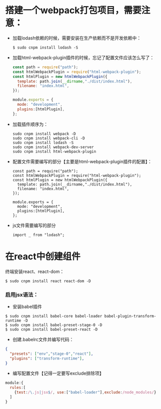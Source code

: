# 搭建一个webpack打包项目，需要注意：

- 加载lodash依赖的时候，需要安装在生产依赖而不是开发依赖中：

  ```
  $ sudo cnpm install lodash -S
  ```

- 加载html-webpack-plugin插件的时候，忘记了配置文件应该怎么写了：

  ```javascript
  const path = require("path");
  const htmlWebpackPlugin = require("html-webpack-plugin");
  const htmlPlugin = new htmlWebpackPlugin({
    template: path.join(__dirname,"./dist/index.html"),
    filename: "index.html",
  });
  
  module.exports = {
    mode: "development",
    plugins:[htmlPlugin],
  };
  ```

- 加载插件顺序为：

  ```
  sudo cnpm install webpack -D
  sudo cnpm install webpack-cli -D
  sudo cnpm install lodash -S
  sudo cnpm install webpack-dev-server
  sudo cnpm install html-webpack-plugin
  ```

- 配置文件需要编写的部分【主要是html-webpack-plugin插件的配置】：

  ```
  const path = require("path");
  const htmlWebpackPlugin = require("html-webpack-plugin");
  const htmlPlugin = new htmlWebpackPlugin({
    template: path.join(__dirname,"./dist/index.html"),
    filename: "index.html",
  });
  
  module.exports = {
    mode: "development",
    plugins:[htmlPlugin],
  };
  ```

- js文件需要编写的部分

  ```
  import _ from "lodash";
  ```

# 在react中创建组件

终端安装react、react-dom：

```
$ sudo cnpm install react react-dom -D
```

### 启用jsx语法：

- 安装babel插件

```
$ sudo cnpm install babel-core babel-loader babel-plugin-transform-runtime -D
$ sudo cnpm install babel-preset-stage-0 -D
$ sudo cnpm install babel-preset-react -D
```

- 创建.babelrc文件并编写代码：

```json
{
  "presets": ["env","stage-0","react"],
  "plugins": ["transform-runtime"],
}
```

- 编写配置文件【记得一定要写exclude排除项】

```javascript
module:{
  rules:[
    {test:/\.js|jsx$/, use:["babel-loader"],exclude:/node_modules/}
  ]
}
```

### 